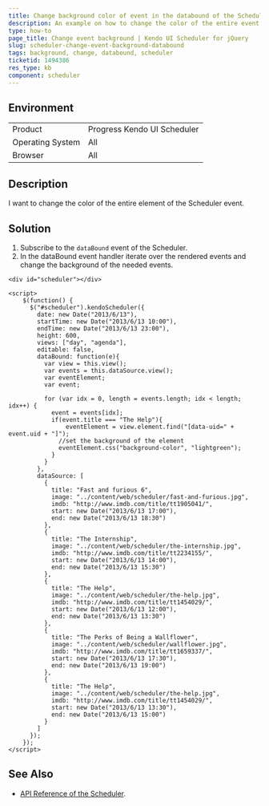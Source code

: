 ```yaml
---
title: Change background color of event in the databound of the Scheduler
description: An example on how to change the color of the entire event of the Kendo UI Scheduler.
type: how-to
page_title: Change event background | Kendo UI Scheduler for jQuery
slug: scheduler-change-event-background-databound
tags: background, change, databound, scheduler
ticketid: 1494386
res_type: kb
component: scheduler
---
```


## Environment

<table>
 <tr>
  <td>Product</td>
  <td>Progress Kendo UI Scheduler</td>
 </tr>
 <tr>
  <td>Operating System</td>
  <td>All</td>
 </tr>
 <tr>
  <td>Browser</td>
  <td>All</td>
 </tr>
</table>


## Description

I want to change the color of the entire element of the Scheduler event.

## Solution

1. Subscribe to the `dataBound` event of the Scheduler.
1. In the dataBound event handler iterate over the rendered events and change the background of the needed events. 

```dojo
<div id="scheduler"></div> 

<script>
    $(function() {
      $("#scheduler").kendoScheduler({
        date: new Date("2013/6/13"),
        startTime: new Date("2013/6/13 10:00"),
        endTime: new Date("2013/6/13 23:00"),
        height: 600,
        views: ["day", "agenda"],
        editable: false,         
        dataBound: function(e){
          var view = this.view();
          var events = this.dataSource.view();
          var eventElement;
          var event;
    
          for (var idx = 0, length = events.length; idx < length; idx++) {
            event = events[idx];
	  		if(event.title === "The Help"){
            	eventElement = view.element.find("[data-uid=" + event.uid + "]");
              //set the background of the element
              eventElement.css("background-color", "lightgreen");
            }              
          }
        },
        dataSource: [
          {
            title: "Fast and furious 6",
            image: "../content/web/scheduler/fast-and-furious.jpg",
            imdb: "http://www.imdb.com/title/tt1905041/",
            start: new Date("2013/6/13 17:00"),
            end: new Date("2013/6/13 18:30")
          },
          {
            title: "The Internship",
            image: "../content/web/scheduler/the-internship.jpg",
            imdb: "http://www.imdb.com/title/tt2234155/",
            start: new Date("2013/6/13 14:00"),
            end: new Date("2013/6/13 15:30")
          },
          {
            title: "The Help",
            image: "../content/web/scheduler/the-help.jpg",
            imdb: "http://www.imdb.com/title/tt1454029/",
            start: new Date("2013/6/13 12:00"),
            end: new Date("2013/6/13 13:30")
          },
          {
            title: "The Perks of Being a Wallflower",
            image: "../content/web/scheduler/wallflower.jpg",
            imdb: "http://www.imdb.com/title/tt1659337/",
            start: new Date("2013/6/13 17:30"),
            end: new Date("2013/6/13 19:00")
          },
          {
            title: "The Help",
            image: "../content/web/scheduler/the-help.jpg",
            imdb: "http://www.imdb.com/title/tt1454029/",
            start: new Date("2013/6/13 13:30"),
            end: new Date("2013/6/13 15:00")
          }
        ]
      });
    });
</script>   
```

## See Also

* [API Reference of the Scheduler](https://docs.telerik.com/kendo-ui/api/javascript/ui/scheduler).
